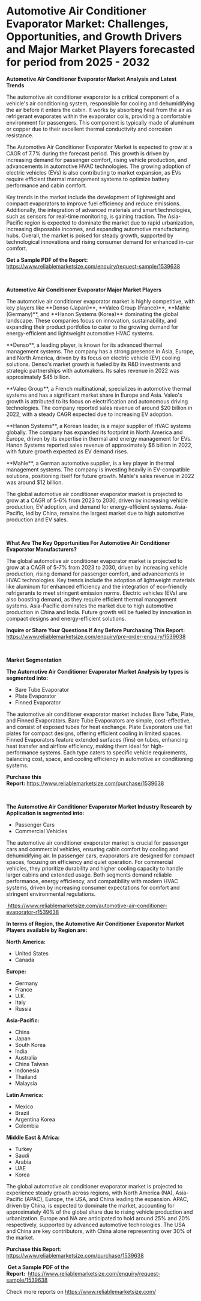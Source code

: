<p><h1>Automotive Air Conditioner Evaporator Market: Challenges, Opportunities, and Growth Drivers and Major Market Players forecasted for period from 2025 - 2032</h1></p><p><strong>Automotive Air Conditioner Evaporator Market Analysis and Latest Trends</strong></p>
<p><p>The automotive air conditioner evaporator is a critical component of a vehicle's air conditioning system, responsible for cooling and dehumidifying the air before it enters the cabin. It works by absorbing heat from the air as refrigerant evaporates within the evaporator coils, providing a comfortable environment for passengers. This component is typically made of aluminum or copper due to their excellent thermal conductivity and corrosion resistance.</p><p>The Automotive Air Conditioner Evaporator Market is expected to grow at a CAGR of 7.7% during the forecast period. This growth is driven by increasing demand for passenger comfort, rising vehicle production, and advancements in automotive HVAC technologies. The growing adoption of electric vehicles (EVs) is also contributing to market expansion, as EVs require efficient thermal management systems to optimize battery performance and cabin comfort.</p><p>Key trends in the market include the development of lightweight and compact evaporators to improve fuel efficiency and reduce emissions. Additionally, the integration of advanced materials and smart technologies, such as sensors for real-time monitoring, is gaining traction. The Asia-Pacific region is expected to dominate the market due to rapid urbanization, increasing disposable incomes, and expanding automotive manufacturing hubs. Overall, the market is poised for steady growth, supported by technological innovations and rising consumer demand for enhanced in-car comfort.</p></p>
<p><strong>Get a Sample PDF of the Report:&nbsp;</strong> <a href="https://www.reliablemarketsize.com/enquiry/request-sample/1539638?utm_campaign=1836&utm_medium=2&utm_source=Github&utm_content=ia&utm_term=22012025&utm_id=automotive-air-conditioner-evaporator">https://www.reliablemarketsize.com/enquiry/request-sample/1539638</a></p>
<p>&nbsp;</p>
<p><strong>Automotive Air Conditioner Evaporator Major Market Players</strong></p>
<p><p>The automotive air conditioner evaporator market is highly competitive, with key players like **Denso (Japan)**, **Valeo Group (France)**, **Mahle (Germany)**, and **Hanon Systems (Korea)** dominating the global landscape. These companies focus on innovation, sustainability, and expanding their product portfolios to cater to the growing demand for energy-efficient and lightweight automotive HVAC systems.</p><p>**Denso**, a leading player, is known for its advanced thermal management systems. The company has a strong presence in Asia, Europe, and North America, driven by its focus on electric vehicle (EV) cooling solutions. Denso's market growth is fueled by its R&D investments and strategic partnerships with automakers. Its sales revenue in 2022 was approximately $45 billion.</p><p>**Valeo Group**, a French multinational, specializes in automotive thermal systems and has a significant market share in Europe and Asia. Valeo's growth is attributed to its focus on electrification and autonomous driving technologies. The company reported sales revenue of around $20 billion in 2022, with a steady CAGR expected due to increasing EV adoption.</p><p>**Hanon Systems**, a Korean leader, is a major supplier of HVAC systems globally. The company has expanded its footprint in North America and Europe, driven by its expertise in thermal and energy management for EVs. Hanon Systems reported sales revenue of approximately $6 billion in 2022, with future growth expected as EV demand rises.</p><p>**Mahle**, a German automotive supplier, is a key player in thermal management systems. The company is investing heavily in EV-compatible solutions, positioning itself for future growth. Mahle's sales revenue in 2022 was around $12 billion.</p><p>The global automotive air conditioner evaporator market is projected to grow at a CAGR of 5-6% from 2023 to 2030, driven by increasing vehicle production, EV adoption, and demand for energy-efficient systems. Asia-Pacific, led by China, remains the largest market due to high automotive production and EV sales.</p></p>
<p>&nbsp;</p>
<p><strong>What Are The Key Opportunities For Automotive Air Conditioner Evaporator Manufacturers?</strong></p>
<p><p>The global automotive air conditioner evaporator market is projected to grow at a CAGR of 5-7% from 2023 to 2030, driven by increasing vehicle production, rising demand for passenger comfort, and advancements in HVAC technologies. Key trends include the adoption of lightweight materials like aluminum for enhanced efficiency and the integration of eco-friendly refrigerants to meet stringent emission norms. Electric vehicles (EVs) are also boosting demand, as they require efficient thermal management systems. Asia-Pacific dominates the market due to high automotive production in China and India. Future growth will be fueled by innovation in compact designs and energy-efficient solutions.</p></p>
<p><strong>Inquire or Share Your Questions If Any Before Purchasing This Report:</strong> <a href="https://www.reliablemarketsize.com/enquiry/pre-order-enquiry/1539638?utm_campaign=1836&utm_medium=2&utm_source=Github&utm_content=ia&utm_term=22012025&utm_id=automotive-air-conditioner-evaporator">https://www.reliablemarketsize.com/enquiry/pre-order-enquiry/1539638</a></p>
<p>&nbsp;</p>
<p><strong>Market Segmentation</strong></p>
<p><strong>The Automotive Air Conditioner Evaporator Market Analysis by types is segmented into:</strong></p>
<p><ul><li>Bare Tube Evaporator</li><li>Plate Evaporator</li><li>Finned Evaporator</li></ul></p>
<p><p>The automotive air conditioner evaporator market includes Bare Tube, Plate, and Finned Evaporators. Bare Tube Evaporators are simple, cost-effective, and consist of exposed tubes for heat exchange. Plate Evaporators use flat plates for compact designs, offering efficient cooling in limited spaces. Finned Evaporators feature extended surfaces (fins) on tubes, enhancing heat transfer and airflow efficiency, making them ideal for high-performance systems. Each type caters to specific vehicle requirements, balancing cost, space, and cooling efficiency in automotive air conditioning systems.</p></p>
<p><strong>Purchase this Report:&nbsp;</strong><a href="https://www.reliablemarketsize.com/purchase/1539638?utm_campaign=1836&utm_medium=2&utm_source=Github&utm_content=ia&utm_term=22012025&utm_id=automotive-air-conditioner-evaporator">https://www.reliablemarketsize.com/purchase/1539638</a></p>
<p>&nbsp;</p>
<p><strong>The Automotive Air Conditioner Evaporator Market Industry Research by Application is segmented into:</strong></p>
<p><ul><li>Passenger Cars</li><li>Commercial Vehicles</li></ul></p>
<p><p>The automotive air conditioner evaporator market is crucial for passenger cars and commercial vehicles, ensuring cabin comfort by cooling and dehumidifying air. In passenger cars, evaporators are designed for compact spaces, focusing on efficiency and quiet operation. For commercial vehicles, they prioritize durability and higher cooling capacity to handle larger cabins and extended usage. Both segments demand reliable performance, energy efficiency, and compatibility with modern HVAC systems, driven by increasing consumer expectations for comfort and stringent environmental regulations.</p></p>
<p><a href="https://www.reliablemarketsize.com/automotive-air-conditioner-evaporator-r1539638?utm_campaign=1836&utm_medium=2&utm_source=Github&utm_content=ia&utm_term=22012025&utm_id=automotive-air-conditioner-evaporator">&nbsp;https://www.reliablemarketsize.com/automotive-air-conditioner-evaporator-r1539638</a></p>
<p><strong>In terms of Region, the Automotive Air Conditioner Evaporator Market Players available by Region are:</strong></p>
<p>
    <p> <strong> North America: </strong>
        <ul>
            <li>United States</li>
            <li>Canada</li>
        </ul>
        </p> 
    <p> <strong> Europe: </strong>
        <ul>
            <li>Germany</li>
            <li>France</li>
            <li>U.K.</li>
            <li>Italy</li>
            <li>Russia</li>
        </ul>
        </p> 
    <p> <strong> Asia-Pacific: </strong>
        <ul>
            <li>China</li>
            <li>Japan</li>
            <li>South Korea</li>
            <li>India</li>
            <li>Australia</li>
            <li>China Taiwan</li>
            <li>Indonesia</li>
            <li>Thailand</li>
            <li>Malaysia</li>
        </ul>
        </p> 
    <p> <strong> Latin America: </strong>
        <ul>
            <li>Mexico</li>
            <li>Brazil</li>
            <li>Argentina Korea</li>
            <li>Colombia</li>
        </ul>
        </p> 
    <p> <strong> Middle East & Africa: </strong>
        <ul>
            <li>Turkey</li>
            <li>Saudi</li>
            <li>Arabia</li>
            <li>UAE</li>
            <li>Korea</li>
        </ul>
    </p>
    </p>
<p><p>The global automotive air conditioner evaporator market is projected to experience steady growth across regions, with North America (NA), Asia-Pacific (APAC), Europe, the USA, and China leading the expansion. APAC, driven by China, is expected to dominate the market, accounting for approximately 40% of the global share due to rising vehicle production and urbanization. Europe and NA are anticipated to hold around 25% and 20% respectively, supported by advanced automotive technologies. The USA and China are key contributors, with China alone representing over 30% of the market.</p></p>
<p><strong>Purchase this Report: </strong><a href="https://www.reliablemarketsize.com/purchase/1539638?utm_campaign=1836&utm_medium=2&utm_source=Github&utm_content=ia&utm_term=22012025&utm_id=automotive-air-conditioner-evaporator">https://www.reliablemarketsize.com/purchase/1539638</a></p>
<p>&nbsp;<strong>Get a Sample PDF of the Report:&nbsp;&nbsp;</strong><a href="https://www.reliablemarketsize.com/enquiry/request-sample/1539638?utm_campaign=1836&utm_medium=2&utm_source=Github&utm_content=ia&utm_term=22012025&utm_id=automotive-air-conditioner-evaporator">https://www.reliablemarketsize.com/enquiry/request-sample/1539638</a></p>
<p><strong></strong></p>
<p>Check more reports on <a href="https://www.reliablemarketsize.com/?utm_campaign=1836&utm_medium=2&utm_source=Github&utm_content=ia&utm_term=22012025&utm_id=automotive-air-conditioner-evaporator">https://www.reliablemarketsize.com/</a></p>
